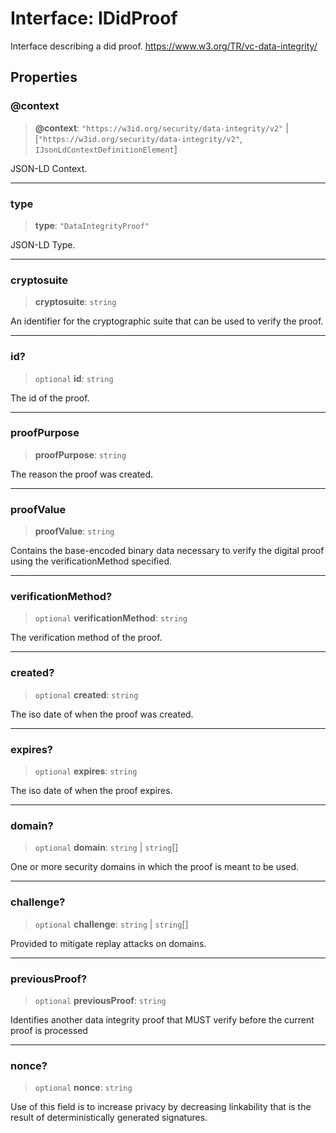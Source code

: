 # Interface: IDidProof

Interface describing a did proof.
https://www.w3.org/TR/vc-data-integrity/

## Properties

### @context

> **@context**: `"https://w3id.org/security/data-integrity/v2"` \| \[`"https://w3id.org/security/data-integrity/v2"`, `IJsonLdContextDefinitionElement`\]

JSON-LD Context.

***

### type

> **type**: `"DataIntegrityProof"`

JSON-LD Type.

***

### cryptosuite

> **cryptosuite**: `string`

An identifier for the cryptographic suite that can be used to verify the proof.

***

### id?

> `optional` **id**: `string`

The id of the proof.

***

### proofPurpose

> **proofPurpose**: `string`

The reason the proof was created.

***

### proofValue

> **proofValue**: `string`

Contains the base-encoded binary data necessary to verify the
digital proof using the verificationMethod specified.

***

### verificationMethod?

> `optional` **verificationMethod**: `string`

The verification method of the proof.

***

### created?

> `optional` **created**: `string`

The iso date of when the proof was created.

***

### expires?

> `optional` **expires**: `string`

The iso date of when the proof expires.

***

### domain?

> `optional` **domain**: `string` \| `string`[]

One or more security domains in which the proof is meant to be used.

***

### challenge?

> `optional` **challenge**: `string` \| `string`[]

Provided to mitigate replay attacks on domains.

***

### previousProof?

> `optional` **previousProof**: `string`

Identifies another data integrity proof that MUST verify before
the current proof is processed

***

### nonce?

> `optional` **nonce**: `string`

Use of this field is to increase privacy by decreasing linkability
that is the result of deterministically generated signatures.
